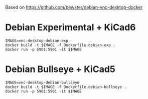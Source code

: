 Based on https://github.com/bewster/debian-vnc-desktop-docker


Debian Experimental + KiCad6
============================

```
IMAGE=vnc-desktop-debian-exp
docker build -t $IMAGE -f Dockerfile.debian-exp .
docker run -p 5901:5901 -it $IMAGE
```


Debian Bullseye + KiCad5
========================

```
IMAGE=vnc-desktop-debian-bullseye
docker build -t $IMAGE -f Dockerfile.debian-bullseye .
docker run -p 5901:5901 -it $IMAGE
```
